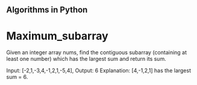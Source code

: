 ## Algorithms in Python

# Maximum_subarray
Given an integer array nums, find the contiguous subarray (containing at least one number) which has the largest sum and return 
its sum.

Input: [-2,1,-3,4,-1,2,1,-5,4],
Output: 6
Explanation: [4,-1,2,1] has the largest sum = 6.
